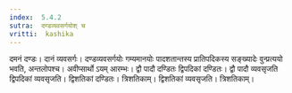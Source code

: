 ```yaml
---
index:  5.4.2
sutra:  दण्डव्यवसर्गयोश् च
vritti:  kashika 
---
```


दमनं दण्डः। दानं व्यवसर्गः। दण्डव्यवसर्गयोः गम्यमानयोः पादशतान्तस्य प्रातिपदिकस्य सङ्ख्यादेः वुन्प्रत्ययो भवति, अन्तलोपश्च। अवीप्सार्थो ऽयम् आरम्भः। द्वौ पादौ दण्डितः द्विपदिकां दण्डितः। द्वौ पादौ व्यवसृजति द्विपदिकां व्यवसृजति। द्विशतिकां दण्डितः। त्रिशतिकाम्। द्विशतिकां व्यवसृजति। त्रिशतिकाम्।

